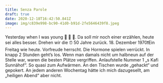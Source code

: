 ```yaml
---
title: Senza Parole
draft: true
date: 2020-12-18T16:42:50.841Z
image: img/c839e998-bc90-41d0-b91d-2fe5646439f8.jpeg
---
```

Yesterday when I was young 🤭 🙈 🤫. Da soll mir noch einer erzählen, heute sei alles besser. Drehen wir die ⏰ 50 Jahre zurück. 18. Dezember 1970❗️Ein Freitag wie heute. Vorfreude herrscht. Die Hormone spielen verrückt. In knapp 2 Stunden geht’s los. Wenn man damals nicht um halbneun auf der Stelle war, waren die besten Plätze vergriffen. Anlaufstelle Nummer 1 „s Kafi Sunnähof“. So quasi zum Aufwärmen. An den Tischen wurde „gehackt“ und gepokert. An jedem anderen Wochentag hätte ich mich dazugesellt, am „heiligen Abend“ aber nicht.